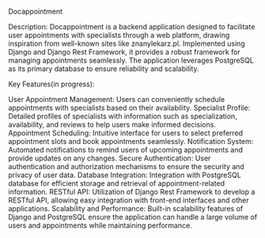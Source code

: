 Docappointment

Description:
Docappointment is a backend application designed to facilitate user appointments with specialists through a web platform, drawing inspiration from well-known sites like znanylekarz.pl. Implemented using Django and Django Rest Framework, it provides a robust framework for managing appointments seamlessly. The application leverages PostgreSQL as its primary database to ensure reliability and scalability.

Key Features(in progress):

User Appointment Management: Users can conveniently schedule appointments with specialists based on their availability.
Specialist Profile: Detailed profiles of specialists with information such as specialization, availability, and reviews to help users make informed decisions.
Appointment Scheduling: Intuitive interface for users to select preferred appointment slots and book appointments seamlessly.
Notification System: Automated notifications to remind users of upcoming appointments and provide updates on any changes.
Secure Authentication: User authentication and authorization mechanisms to ensure the security and privacy of user data.
Database Integration: Integration with PostgreSQL database for efficient storage and retrieval of appointment-related information.
RESTful API: Utilization of Django Rest Framework to develop a RESTful API, allowing easy integration with front-end interfaces and other applications.
Scalability and Performance: Built-in scalability features of Django and PostgreSQL ensure the application can handle a large volume of users and appointments while maintaining performance.

